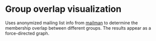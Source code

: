 Group overlap visualization
======
Uses anonymized mailing list info from [mailman](http://www.list.org/) to determine the membership overlap between different groups. The results appear as a force-directed graph.
